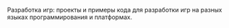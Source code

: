 Разработка игр: проекты и примеры кода для разработки игр на
разных языках программирования и платформах.
